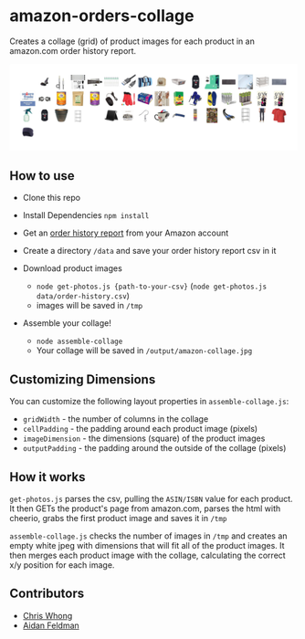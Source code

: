 # amazon-orders-collage

Creates a collage (grid) of product images for each product in an amazon.com order history report.  

![example output](example.jpg)

## How to use

- Clone this repo
- Install Dependencies `npm install`
- Get an [order history report](https://www.amazon.com/gp/b2b/reports) from your Amazon account
- Create a directory `/data` and save your order history report csv in it

- Download product images
  - `node get-photos.js {path-to-your-csv}` (`node get-photos.js data/order-history.csv`)
  - images will be saved in `/tmp`

- Assemble your collage!
  - `node assemble-collage`
  - Your collage will be saved in `/output/amazon-collage.jpg`

## Customizing Dimensions

You can customize the following layout properties in `assemble-collage.js`:

- `gridWidth` - the number of columns in the collage
- `cellPadding` - the padding around each product image (pixels)
- `imageDimension` - the dimensions (square) of the product images
- `outputPadding` - the padding around the outside of the collage (pixels)

## How it works

`get-photos.js` parses the csv, pulling the `ASIN/ISBN` value for each product.  It then GETs the product's page from amazon.com, parses the html with cheerio, grabs the first product image and saves it in `/tmp`

`assemble-collage.js` checks the number of images in `/tmp` and creates an empty white jpeg with dimensions that will fit all of the product images.  It then merges each product image with the collage, calculating the correct x/y position for each image.

## Contributors

- [Chris Whong](https://github.com/chriswhong)
- [Aidan Feldman](https://github.com/afeld)
